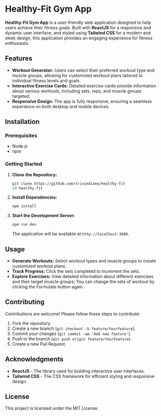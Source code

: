 # Healthy-Fit Gym App

**Healthy-Fit Gym App** is a user-friendly web application designed to help users achieve their fitness goals. Built with **ReactJS** for a responsive and dynamic user interface, and styled using **Tailwind CSS** for a modern and sleek design, this application provides an engaging experience for fitness enthusiasts.

## Features

- **Workout Generator:** Users can select their preferred workout type and muscle groups, allowing for customized workout plans tailored to individual fitness levels and goals.
- **Interactive Exercise Cards:** Detailed exercise cards provide information about various workouts, including sets, reps, and muscle groups targeted.
- **Responsive Design:** The app is fully responsive, ensuring a seamless experience on both desktop and mobile devices.

## Installation

### Prerequisites

- Node.js
- npm

### Getting Started

1. **Clone the Repository:**

    ```bash
    git clone https://github.com/trixiediane/healthy-fit
    cd healthy-fit
    ```

2. **Install Dependencies:**

    ```bash
    npm install
    ```

3. **Start the Development Server:**

    ```bash
    npm run dev
    ```

    The application will be available at `http://localhost:3000`.

## Usage

- **Generate Workouts:** Select workout types and muscle groups to create customized workout plans.
- **Track Progress:** Click the sets completed to increment the sets.
- **Explore Exercises:** View detailed information about different exercises and their target muscle groups; You can change the sets of workout by clicking the Formulate button again.

## Contributing

Contributions are welcome! Please follow these steps to contribute:

1. Fork the repository.
2. Create a new branch (`git checkout -b feature/YourFeature`).
3. Commit your changes (`git commit -am 'Add new feature'`).
4. Push to the branch (`git push origin feature/YourFeature`).
5. Create a new Pull Request.

## Acknowledgments

- **ReactJS** - The library used for building interactive user interfaces.
- **Tailwind CSS** - The CSS framework for efficient styling and responsive design.

## License

This project is licensed under the MIT License.
